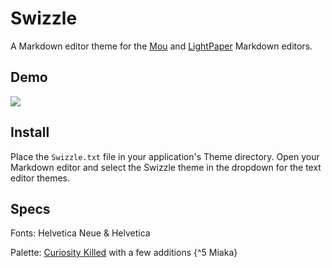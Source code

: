 Swizzle
=======
A Markdown editor theme for the [Mou](http://mouapp.com/) and [LightPaper](http://clockworkengine.com/lightpaper-mac/) Markdown editors.

## Demo
<img src="https://raw.github.com/chrissimpkins/swizzle/master/img/swizzle_demo.png" />

## Install
Place the `Swizzle.txt` file in your application's Theme directory.  Open your Markdown editor and select the Swizzle theme in the dropdown for the text editor themes.

## Specs
Fonts: Helvetica Neue & Helvetica

Palette: [Curiosity Killed](http://www.colourlovers.com/palette/444487/Curiosity_Killed) with a few additions {^5 Miaka}
